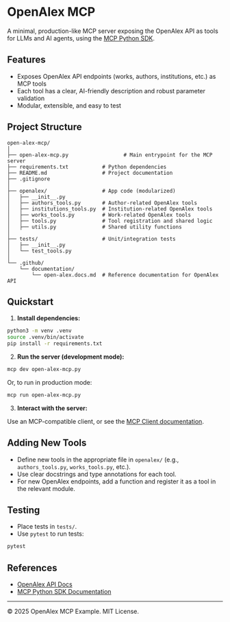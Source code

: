 # OpenAlex MCP

A minimal, production-like MCP server exposing the OpenAlex API as tools for LLMs and AI agents, using the [MCP Python SDK](https://github.com/anthropics/model-context-protocol/tree/main/python).

## Features
- Exposes OpenAlex API endpoints (works, authors, institutions, etc.) as MCP tools
- Each tool has a clear, AI-friendly description and robust parameter validation
- Modular, extensible, and easy to test

## Project Structure

```
open-alex-mcp/
│
├── open-alex-mcp.py                  # Main entrypoint for the MCP server
├── requirements.txt           # Python dependencies
├── README.md                  # Project documentation
├── .gitignore
│
├── openalex/                  # App code (modularized)
│   ├── __init__.py
│   ├── authors_tools.py       # Author-related OpenAlex tools
│   ├── institutions_tools.py  # Institution-related OpenAlex tools
│   ├── works_tools.py         # Work-related OpenAlex tools
│   ├── tools.py               # Tool registration and shared logic
│   ├── utils.py               # Shared utility functions
│
├── tests/                     # Unit/integration tests
│   ├── __init__.py
│   └── test_tools.py
│
└── .github/
    └── documentation/
        └── open-alex.docs.md  # Reference documentation for OpenAlex API
```

## Quickstart

1. **Install dependencies:**

```zsh
python3 -m venv .venv
source .venv/bin/activate
pip install -r requirements.txt
```

2. **Run the server (development mode):**

```zsh
mcp dev open-alex-mcp.py
```

Or, to run in production mode:

```zsh
mcp run open-alex-mcp.py
```

3. **Interact with the server:**

Use an MCP-compatible client, or see the [MCP Client documentation](https://github.com/anthropics/model-context-protocol/tree/main/python/docs/client.md).

## Adding New Tools
- Define new tools in the appropriate file in `openalex/` (e.g., `authors_tools.py`, `works_tools.py`, etc.).
- Use clear docstrings and type annotations for each tool.
- For new OpenAlex endpoints, add a function and register it as a tool in the relevant module.

## Testing
- Place tests in `tests/`.
- Use `pytest` to run tests:

```sh
pytest
```

## References
- [OpenAlex API Docs](https://docs.openalex.org/)
- [MCP Python SDK Documentation](https://github.com/anthropics/model-context-protocol/tree/main/python)

---

© 2025 OpenAlex MCP Example. MIT License.